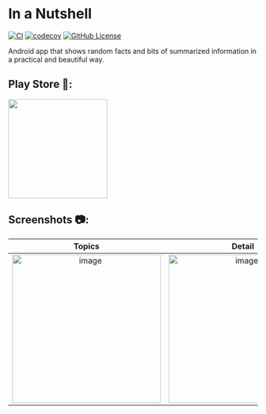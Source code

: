 # In a Nutshell

[![CI](https://github.com/Narsuf/Nutshell/actions/workflows/android.yml/badge.svg)](https://github.com/Narsuf/Nutshell/actions/workflows/android.yml)
[![codecov](https://codecov.io/gh/Narsuf/Nutshell/branch/main/graph/badge.svg)](https://codecov.io/gh/Narsuf/Nutshell)
[![GitHub License](https://img.shields.io/badge/license-Apache%20License%202.0-blue.svg?style=flat)](http://www.apache.org/licenses/LICENSE-2.0)

Android app that shows random facts and bits of summarized information in a practical and beautiful way.

<h2 id="link">Play Store 🔗:</h2>

<a href="https://play.google.com/store/apps/details?id=org.n27.nutshell">
  <img src="https://play.google.com/intl/en_us/badges/images/generic/en_badge_web_generic.png" width="200">
</a>

<h2 id="screenshots">Screenshots 📷:</h2>

| Topics | Detail |
|:-:|:-:|
| <img width="300" alt ="image" src="https://github.com/user-attachments/assets/b07b93d4-8f8c-4308-b037-d232a587ef03"> | <img width="300" alt ="image" src="https://github.com/user-attachments/assets/6b3520e2-21f1-402f-b5d1-25b9fb3976df">

